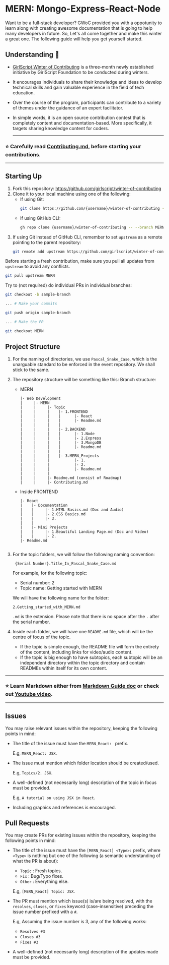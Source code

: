 # MERN: Mongo-Express-React-Node

Want to be a full-stack developer? GWoC provided you with a oppotunity to learn along with creating awesome documentation that is going to help many developers in future. So, Let's all come together and make this winter a great one. The following guide will help you get yourself started.

## Understanding 🚀
- [GirlScript Winter of Contributing](https://gwoc.girlscript.tech/) is a three-month newly established initiative by GirlScript Foundation to be conducted during winters.
- It encourages individuals to share their knowledge and ideas to develop technical skills and gain valuable experience in the field of tech education.
- Over the course of the program, participants can contribute to a variety of themes under the guidance of an expert facilitator.
- In simple words, it is an open source contribution contest
  that is completely content and documentation-based. More
  specifically, it targets sharing knowledge content for coders.

  ---
### ⭐ Carefully read [Contributing.md](https://github.com/girlscript/winter-of-contributing/blob/MERN/Web_Development/MERN/Contributing.md#contribution-guide-for-mern), before starting your contributions.

---
## Starting Up
1. Fork this repository: https://github.com/girlscript/winter-of-contributing
2. Clone it to your local machine using one of the following:
   - If using Git:
     ```bash
     git clone https://github.com/{username}/winter-of-contributing --branch MERN
     ```
   - If using GitHub CLI:
     ```bash
     gh repo clone {username}/winter-of-contributing -- --branch MERN
     ```
3. If using Git instead of GitHub CLI, remember to set `upstream`
   as a remote pointing to the parent repository:
   ```bash
   git remote add upstream https://github.com/girlscript/winter-of-contributing
   ```

Before starting a fresh contribution, make sure you pull all
updates from `upstream` to avoid any conflicts.
```bash
git pull upstream MERN
```

Try to (not required) do individual PRs in individual branches:
```bash
git checkout -b sample-branch

... # Make your commits

git push origin sample-branch

... # Make the PR

git checkout MERN
```


## Project Structure
1. For the naming of directories, we use `Pascal_Snake_Case`, which is the unarguable standard to be enforced in the event repository. We shall stick to the same.

2. The repository structure will be something like this:
Branch structure: 

      - MERN
        ```
        |- Web Development 
        |     |- MERN  
        |     |     |- Topic
        |     |     |    |- 1.FRONTEND
        |     |     |    |      |- React
        |     |     |    |      |- Readme.md 
        |     |     |    |      
        |     |     |    |- 2.BACKEND 
        |     |     |    |      |- 1.Node
        |     |     |    |      |- 2.Express
        |     |     |    |      |- 3.MongoDB 
        |     |     |    |      |- Readme.md 
        |     |     |    |                    
        |     |     |    |- 3.MERN_Projects 
        |     |     |           |- 1. 
        |     |     |           |- 2. 
        |     |     |           |- Readme.md 
        |     |     |    
        |     |     |- Readme.md (consist of Roadmap)
        |     |     |- Contributing.md 

        ```

      - Inside FRONTEND

        ```
        |- React
        |    |- Documentation
        |    |     |- 1.HTML Basics.md (Doc and Audio)
        |    |     |- 2.CSS Basics.md
        |    |     |- 3. 
        |    |
        |    |- Mini Projects
        |    |     |- 1.Beautiful Landing Page.md (Doc and Video)
        |    |     |- 2. 
        |- Readme.md
                
        ```
            

3. For the topic folders, we will follow the following naming convention:
   ```
    {Serial Number}.Title_In_Pascal_Snake_Case.md
   ```
   For example, for the following topic:
   - Serial number: 2
   - Topic name: Getting started with MERN



   We will have the following name for the folder:
   ```
   2.Getting_started_with_MERN.md
   ```
   `.md` is the extension. Please note that there is no space
   after the `.` after the serial number.

4. Inside each folder, we will have one `README.md` file, which
   will be the centre of focus of the topic.

   - If the topic is simple enough, the README file will form
     the entirety of the content, including links for video/audio content.
   - If the topic is big enough to have subtopics, each subtopic
     will be an independent directory within the topic directory
     and contain READMEs within itself for its own content.


---
### ⭐ Learn Markdown either from [Markdown Guide doc](https://www.markdownguide.org/basic-syntax/) or check out [Youtube video](https://www.youtube.com/watch?v=2JE66WFpaII).

---
## Issues
You may raise relevant issues within the repository, keeping
the following points in mind:
- The title of the issue must have the `MERN_React: ` prefix.
  
  E.g, `MERN_React: JSX`.
- The issue must mention which folder location should be
  created/used.

  E.g, `Topics/2. JSX`.
- A well-defined (not necessarily long) description of the
  topic in focus must be provided.

  E.g, `A tutorial on using JSX in React`.
- Including graphics and references is encouraged.

## Pull Requests
You may create PRs for existing issues within the repository, keeping
the following points in mind:
- The title of the issue must have the `[MERN_React] <Type>:` prefix,
  where `<Type>` is nothing but one of the following (a semantic
  understanding of what the PR is about):
  - `Topic` : Fresh topics.
  - `Fix` : Bug/Typo fixes.
  - `Other` : Everything else.
  
  E.g, `[MERN_React] Topic: JSX`.
  
- The PR must mention which issue(s) is/are being resolved, with
  the `resolves`, `closes`, or `fixes` keyword (case-insensitive) preceding the
  issue number prefixed with a `#`.

  E.g, Assuming the issue number is 3, any of the following works:
  - `Resolves #3`
  - `Closes #3`
  - `Fixes #3`
- A well-defined (not necessarily long) description of the
  updates made must be provided.
